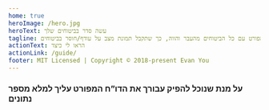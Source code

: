 ```yaml
---
home: true
heroImage: /hero.jpg
heroText: עשה סדר בביטוחים שלך
tagline: האם אתה משלם מאות שקלים בחודש ולא זוכר על מה? תן לנו להפיק עבורך דו”ח מפורט עם כל הביטוחים מהעבר והווה, כך שתקבל תמונת מצב על עודף/חוסר בביטוחים
actionText: הראו לי כיצד
actionLink: /guide/
footer: MIT Licensed | Copyright © 2018-present Evan You
---
```


<ContentDynamic/>
<h3> על מנת שנוכל להפיק עבורך את הדו”ח המפורט עליך למלא מספר נתונים</h3>
<dataForm/>